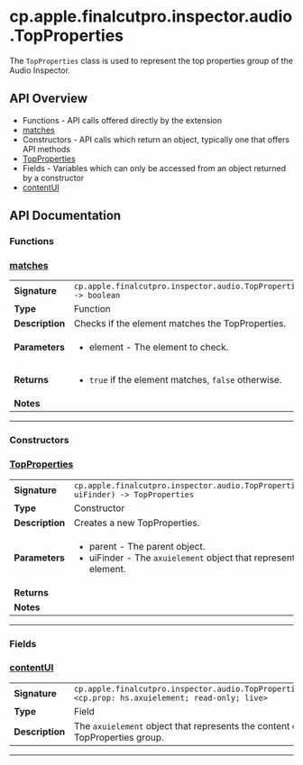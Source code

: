 # cp.apple.finalcutpro.inspector.audio.TopProperties

The `TopProperties` class is used to represent the top properties group of the Audio Inspector.

## API Overview
* Functions - API calls offered directly by the extension
 * [matches](#matches)
* Constructors - API calls which return an object, typically one that offers API methods
 * [TopProperties](#topproperties)
* Fields - Variables which can only be accessed from an object returned by a constructor
 * [contentUI](#contentui)

## API Documentation

### Functions


### [matches](#matches)

|                                             |                                                                                     |
| --------------------------------------------|-------------------------------------------------------------------------------------|
| **Signature**                               | `cp.apple.finalcutpro.inspector.audio.TopProperties.matches(element) -> boolean`                                                                    |
| **Type**                                    | Function                                                                     |
| **Description**                             | Checks if the element matches the TopProperties.                                                                     |
| **Parameters**                              | <ul><li>element - The element to check.</li></ul> |
| **Returns**                                 | <ul><li>`true` if the element matches, `false` otherwise.</li></ul>          |
| **Notes**                                   | <ul></ul>                |

---
### Constructors


### [TopProperties](#topproperties)

|                                             |                                                                                     |
| --------------------------------------------|-------------------------------------------------------------------------------------|
| **Signature**                               | `cp.apple.finalcutpro.inspector.audio.TopProperties(parent, uiFinder) -> TopProperties`                                                                    |
| **Type**                                    | Constructor                                                                     |
| **Description**                             | Creates a new TopProperties.                                                                     |
| **Parameters**                              | <ul><li>parent		- The parent object.</li><li>uiFinder	- The `axuielement` object that represents this element.</li></ul> |
| **Returns**                                 | <ul></ul>          |
| **Notes**                                   | <ul></ul>                |

---
### Fields


### [contentUI](#contentui)

|                                             |                                                                                     |
| --------------------------------------------|-------------------------------------------------------------------------------------|
| **Signature**                               | `cp.apple.finalcutpro.inspector.audio.TopProperties.contentUI <cp.prop: hs.axuielement; read-only; live>`                                                                    |
| **Type**                                    | Field                                                                     |
| **Description**                             | The `axuielement` object that represents the content of the TopProperties group.                                                                     |

---
